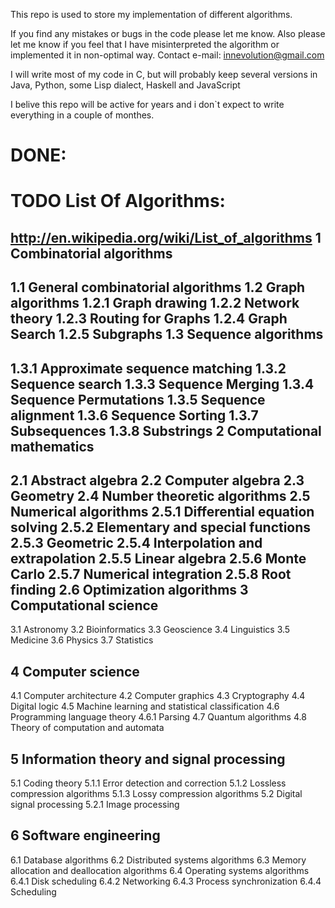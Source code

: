 This repo is used to store my implementation of different algorithms.

If you find any mistakes or bugs in the code please let me know.
Also please let me know if you feel that I have misinterpreted the algorithm or implemented it in non-optimal way.
Contact e-mail: innevolution@gmail.com

I will write most of my code in C, but will probably keep several versions in Java, Python, some Lisp dialect, Haskell and JavaScript

I belive this repo will be active for years and i don`t expect to write everything in a couple of monthes.

DONE:
=====


TODO List Of Algorithms:
=======================  
http://en.wikipedia.org/wiki/List_of_algorithms
1 Combinatorial algorithms
--------------------------
1.1 General combinatorial algorithms
1.2 Graph algorithms
1.2.1 Graph drawing
1.2.2 Network theory
1.2.3 Routing for Graphs
1.2.4 Graph Search
1.2.5 Subgraphs
1.3 Sequence algorithms
-----------------------
1.3.1 Approximate sequence matching
1.3.2 Sequence search
1.3.3 Sequence Merging
1.3.4 Sequence Permutations
1.3.5 Sequence alignment
1.3.6 Sequence Sorting
1.3.7 Subsequences
1.3.8 Substrings
2 Computational mathematics
---------------------------
2.1 Abstract algebra
2.2 Computer algebra
2.3 Geometry
2.4 Number theoretic algorithms
2.5 Numerical algorithms
2.5.1 Differential equation solving
2.5.2 Elementary and special functions
2.5.3 Geometric
2.5.4 Interpolation and extrapolation
2.5.5 Linear algebra
2.5.6 Monte Carlo
2.5.7 Numerical integration
2.5.8 Root finding
2.6 Optimization algorithms
3 Computational science
-----------------------
3.1 Astronomy
3.2 Bioinformatics
3.3 Geoscience
3.4 Linguistics
3.5 Medicine
3.6 Physics
3.7 Statistics

4 Computer science
------------------
4.1 Computer architecture
4.2 Computer graphics
4.3 Cryptography
4.4 Digital logic
4.5 Machine learning and statistical classification
4.6 Programming language theory
4.6.1 Parsing
4.7 Quantum algorithms
4.8 Theory of computation and automata

5 Information theory and signal processing
------------------------------------------
5.1 Coding theory
5.1.1 Error detection and correction
5.1.2 Lossless compression algorithms
5.1.3 Lossy compression algorithms
5.2 Digital signal processing
5.2.1 Image processing

6 Software engineering
---------------------
6.1 Database algorithms
6.2 Distributed systems algorithms
6.3 Memory allocation and deallocation algorithms
6.4 Operating systems algorithms
6.4.1 Disk scheduling
6.4.2 Networking
6.4.3 Process synchronization
6.4.4 Scheduling

